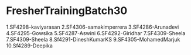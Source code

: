 # FresherTrainingBatch30
1.SF4298-kaviyarasan
2.SF4306-samakimperrera
3.SF4286-Arunadevi
4.SF4295-Gowsika
5.SF4287-Aswini
6.SF4292-Giridhar
7.SF4309-Sheela
7.SF4309-Sheela
8.Sf4291-DineshKumarKS
9.SF4305-MohamedMarjuk
10.Sf4289-Deepika

